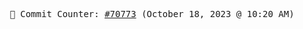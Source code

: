 <p align="center">
    <samp>
        📮 Commit Counter: <a href="https://github.com/Javascript-void0/Javascript-void0/commits/main">#70773</a> (October 18, 2023 @ 10:20 AM)
    </samp>
</p>